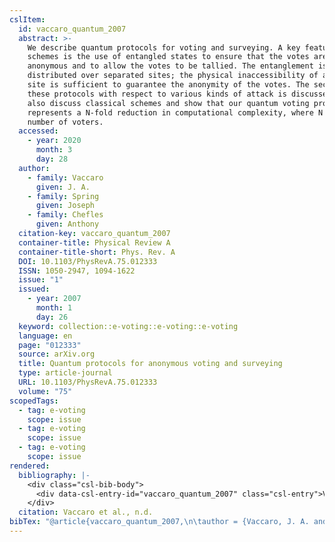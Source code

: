 ```yaml
---
cslItem:
  id: vaccaro_quantum_2007
  abstract: >-
    We describe quantum protocols for voting and surveying. A key feature of our
    schemes is the use of entangled states to ensure that the votes are
    anonymous and to allow the votes to be tallied. The entanglement is
    distributed over separated sites; the physical inaccessibility of any one
    site is sufficient to guarantee the anonymity of the votes. The security of
    these protocols with respect to various kinds of attack is discussed. We
    also discuss classical schemes and show that our quantum voting protocol
    represents a N-fold reduction in computational complexity, where N is the
    number of voters.
  accessed:
    - year: 2020
      month: 3
      day: 28
  author:
    - family: Vaccaro
      given: J. A.
    - family: Spring
      given: Joseph
    - family: Chefles
      given: Anthony
  citation-key: vaccaro_quantum_2007
  container-title: Physical Review A
  container-title-short: Phys. Rev. A
  DOI: 10.1103/PhysRevA.75.012333
  ISSN: 1050-2947, 1094-1622
  issue: "1"
  issued:
    - year: 2007
      month: 1
      day: 26
  keyword: collection::e-voting::e-voting::e-voting
  language: en
  page: "012333"
  source: arXiv.org
  title: Quantum protocols for anonymous voting and surveying
  type: article-journal
  URL: 10.1103/PhysRevA.75.012333
  volume: "75"
scopedTags:
  - tag: e-voting
    scope: issue
  - tag: e-voting
    scope: issue
  - tag: e-voting
    scope: issue
rendered:
  bibliography: |-
    <div class="csl-bib-body">
      <div data-csl-entry-id="vaccaro_quantum_2007" class="csl-entry">Vaccaro, J. A., Spring, J., &#38; Chefles, A. n.d.. Quantum protocols for anonymous voting and surveying. <i>Physical Review A</i>, <i>75</i>(1), 012333. https://doi.org/10.1103/PhysRevA.75.012333</div>
    </div>
  citation: Vaccaro et al., n.d.
bibTex: "@article{vaccaro_quantum_2007,\n\tauthor = {Vaccaro, J. A. and Spring, Joseph and Chefles, Anthony},\n\tjournal = {Physical Review A},\n\tnumber = {1},\n\tpages = {012333},\n\ttitle = {Quantum protocols for anonymous voting and surveying},\n\thowpublished = {10.1103/PhysRevA.75.012333},\n\tvolume = {75},\n}\n\n"
---
```

